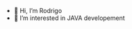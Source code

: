 - 👋 Hi, I’m Rodrigo 
- 👀 I’m interested in JAVA developement

<!---
itxrodrigo/itxrodrigo is a ✨ special ✨ repository because its `README.md` (this file) appears on your GitHub profile.
You can click the Preview link to take a look at your changes.
--->
